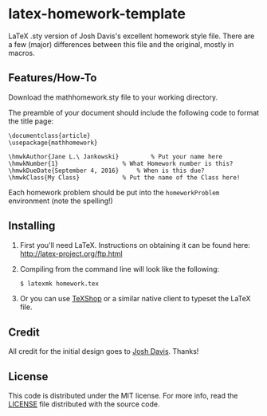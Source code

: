 latex-homework-template
=======================

LaTeX .sty version of Josh Davis's excellent homework style file. There are a few (major) differences between this file and the original, mostly in macros.  

## Features/How-To
Download the mathhomework.sty file to your working directory. 

The preamble of your document should include the following code to format the title page: 

```
\documentclass{article}
\usepackage{mathhomework}

\hmwkAuthor{Jane L.\ Jankowski} 		% Put your name here
\hmwkNumber{1} 					% What Homework number is this? 
\hmwkDueDate{September 4, 2016} 	% When is this due?
\hmwkClass{My Class}			% Put the name of the Class here!
```

Each homework problem should be put into the `homeworkProblem` environment (note the spelling!)



## Installing

1. First you'll need LaTeX. Instructions on obtaining it can be found here:
   http://latex-project.org/ftp.html
2. Compiling from the command line will look like the following:

   ```bash
   $ latexmk homework.tex
   ```
3. Or you can use [TeXShop][texshop] or a similar native client to typeset the
   LaTeX file.

## Credit

All credit for the initial design goes to [Josh Davis][josh]. Thanks!

## License

This code is distributed under the MIT license. For more info, read the
[LICENSE](/LICENSE) file distributed with the source code.

[texshop]: http://pages.uoregon.edu/koch/texshop/
[josh]: https://github.com/jdavis
